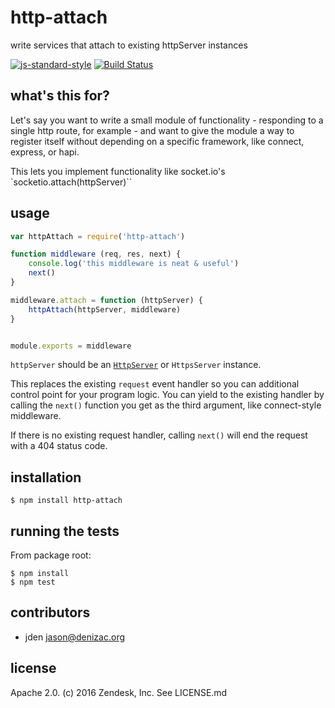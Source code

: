 # http-attach
write services that attach to existing httpServer instances

[![js-standard-style](https://cdn.rawgit.com/feross/standard/master/badge.svg)](https://github.com/feross/standard)
[![Build Status](https://travis-ci.org/zendesk/node-http-attach.svg?branch=master)](https://travis-ci.org/zendesk/node-http-attach)


## what's this for?
Let's say you want to write a small module of functionality - responding to a single http route, for example - and want to give the module a way to register itself without depending on a specific framework, like connect, express, or hapi.

This lets you implement functionality like socket.io's `socketio.attach(httpServer)``


## usage
```js
var httpAttach = require('http-attach')

function middleware (req, res, next) {
    console.log('this middleware is neat & useful')
    next()
}

middleware.attach = function (httpServer) {
    httpAttach(httpServer, middleware)
}


module.exports = middleware
```

`httpServer` should be an [`HttpServer`](https://nodejs.org/api/http.html#http_class_http_server) or `HttpsServer` instance.

This replaces the existing `request` event handler so you can additional control point for your program logic. You can yield to the existing handler by calling the `next()` function you get as the third argument, like connect-style middleware.

If there is no existing request handler, calling `next()` will end the request with a 404 status code.


## installation

    $ npm install http-attach


## running the tests

From package root:

    $ npm install
    $ npm test


## contributors

- jden <jason@denizac.org>


## license

Apache 2.0. (c) 2016 Zendesk, Inc. See LICENSE.md
